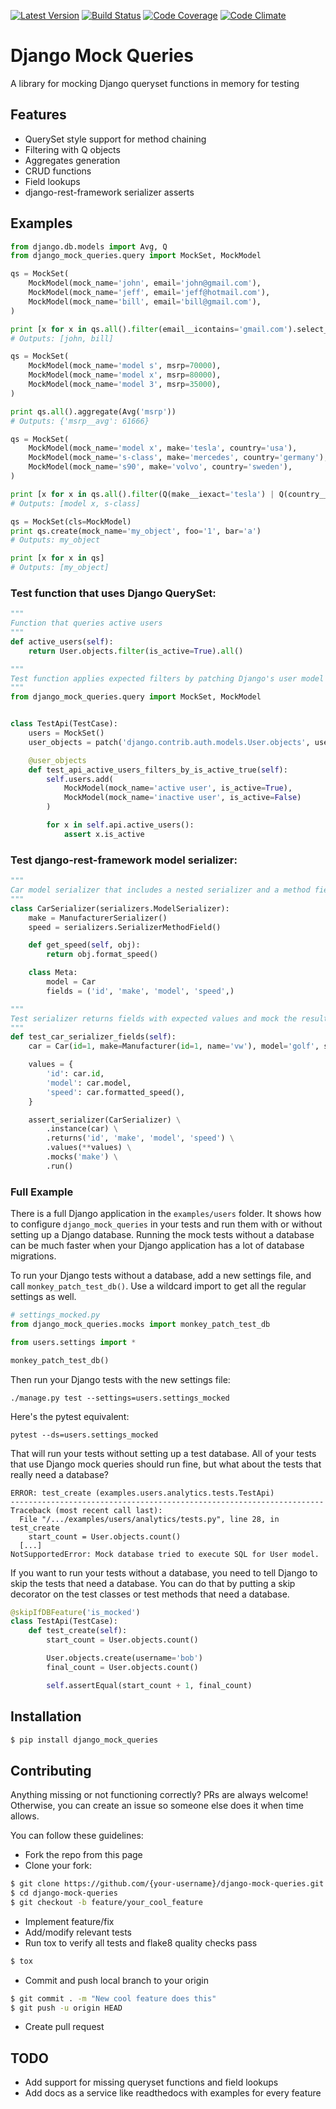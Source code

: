 [![Latest Version](https://img.shields.io/pypi/v/django_mock_queries.svg)](https://pypi.python.org/pypi/django_mock_queries)
[![Build Status](https://travis-ci.org/stphivos/django-mock-queries.svg?branch=master)](https://travis-ci.org/stphivos/django-mock-queries)
[![Code Coverage](https://codecov.io/github/stphivos/django-mock-queries/coverage.svg?branch=master)](https://codecov.io/github/stphivos/django-mock-queries?branch=master)
[![Code Climate](https://codeclimate.com/github/stphivos/django-mock-queries/badges/gpa.svg)](https://codeclimate.com/github/stphivos/django-mock-queries)

# Django Mock Queries

A library for mocking Django queryset functions in memory for testing

## Features

* QuerySet style support for method chaining
* Filtering with Q objects
* Aggregates generation
* CRUD functions
* Field lookups
* django-rest-framework serializer asserts

## Examples

```python
from django.db.models import Avg, Q
from django_mock_queries.query import MockSet, MockModel

qs = MockSet(
    MockModel(mock_name='john', email='john@gmail.com'),
    MockModel(mock_name='jeff', email='jeff@hotmail.com'),
    MockModel(mock_name='bill', email='bill@gmail.com'),
)

print [x for x in qs.all().filter(email__icontains='gmail.com').select_related('address')]
# Outputs: [john, bill]

qs = MockSet(
    MockModel(mock_name='model s', msrp=70000),
    MockModel(mock_name='model x', msrp=80000),
    MockModel(mock_name='model 3', msrp=35000),
)

print qs.all().aggregate(Avg('msrp'))
# Outputs: {'msrp__avg': 61666}

qs = MockSet(
    MockModel(mock_name='model x', make='tesla', country='usa'),
    MockModel(mock_name='s-class', make='mercedes', country='germany'),
    MockModel(mock_name='s90', make='volvo', country='sweden'),
)

print [x for x in qs.all().filter(Q(make__iexact='tesla') | Q(country__iexact='germany'))]
# Outputs: [model x, s-class]

qs = MockSet(cls=MockModel)
print qs.create(mock_name='my_object', foo='1', bar='a')
# Outputs: my_object

print [x for x in qs]
# Outputs: [my_object]
```

### Test function that uses Django QuerySet:

```python
"""
Function that queries active users
"""
def active_users(self):
    return User.objects.filter(is_active=True).all()

"""
Test function applies expected filters by patching Django's user model Manager or Queryset with a MockSet
"""
from django_mock_queries.query import MockSet, MockModel


class TestApi(TestCase):
    users = MockSet()
    user_objects = patch('django.contrib.auth.models.User.objects', users)

    @user_objects
    def test_api_active_users_filters_by_is_active_true(self):
        self.users.add(
        	MockModel(mock_name='active user', is_active=True),
        	MockModel(mock_name='inactive user', is_active=False)
        )

        for x in self.api.active_users():
        	assert x.is_active
```

### Test django-rest-framework model serializer:

```python
"""
Car model serializer that includes a nested serializer and a method field
"""
class CarSerializer(serializers.ModelSerializer):
    make = ManufacturerSerializer()
    speed = serializers.SerializerMethodField()

    def get_speed(self, obj):
        return obj.format_speed()

    class Meta:
        model = Car
        fields = ('id', 'make', 'model', 'speed',)

"""
Test serializer returns fields with expected values and mock the result of nested serializer for field make
"""
def test_car_serializer_fields(self):
    car = Car(id=1, make=Manufacturer(id=1, name='vw'), model='golf', speed=300)

    values = {
        'id': car.id,
        'model': car.model,
        'speed': car.formatted_speed(),
    }

    assert_serializer(CarSerializer) \
        .instance(car) \
        .returns('id', 'make', 'model', 'speed') \
        .values(**values) \
        .mocks('make') \
        .run()
```

### Full Example
There is a full Django application in the `examples/users` folder. It shows how
to configure `django_mock_queries` in your tests and run them with or without
setting up a Django database. Running the mock tests without a database can be
much faster when your Django application has a lot of database migrations.

To run your Django tests without a database, add a new settings file, and call
`monkey_patch_test_db()`. Use a wildcard import to get all the regular settings
as well.

```python
# settings_mocked.py
from django_mock_queries.mocks import monkey_patch_test_db

from users.settings import *

monkey_patch_test_db()
```

Then run your Django tests with the new settings file:

    ./manage.py test --settings=users.settings_mocked

Here's the pytest equivalent:

    pytest --ds=users.settings_mocked

That will run your tests without setting up a test database. All of your tests
that use Django mock queries should run fine, but what about the tests that
really need a database?

    ERROR: test_create (examples.users.analytics.tests.TestApi)
    ----------------------------------------------------------------------
    Traceback (most recent call last):
      File "/.../examples/users/analytics/tests.py", line 28, in test_create
        start_count = User.objects.count()
      [...]
    NotSupportedError: Mock database tried to execute SQL for User model.

If you want to run your tests without a database, you need to tell Django
to skip the tests that need a database. You can do that by putting a skip
decorator on the test classes or test methods that need a database.

```python
@skipIfDBFeature('is_mocked')
class TestApi(TestCase):
    def test_create(self):
        start_count = User.objects.count()

        User.objects.create(username='bob')
        final_count = User.objects.count()

        self.assertEqual(start_count + 1, final_count)
```

## Installation

```bash
$ pip install django_mock_queries
```

## Contributing

Anything missing or not functioning correctly? PRs are always welcome! Otherwise, you can create an issue so someone else does it when time allows.

You can follow these guidelines:

* Fork the repo from this page
* Clone your fork:
```bash
$ git clone https://github.com/{your-username}/django-mock-queries.git
$ cd django-mock-queries
$ git checkout -b feature/your_cool_feature
```
* Implement feature/fix
* Add/modify relevant tests
* Run tox to verify all tests and flake8 quality checks pass
```bash
$ tox
```
* Commit and push local branch to your origin
```bash
$ git commit . -m "New cool feature does this"
$ git push -u origin HEAD
```
* Create pull request

## TODO

* Add support for missing queryset functions and field lookups
* Add docs as a service like readthedocs with examples for every feature
